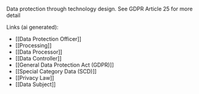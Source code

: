 Data protection through technology design. See GDPR Article 25 for more detail

Links (ai generated):
 - [[Data Protection Officer]]
 - [[Processing]]
 - [[Data Processor]]
 - [[Data Controller]]
 - [[General Data Protection Act (GDPR)]]
 - [[Special Category Data (SCD)]]
 - [[Privacy Law]]
 - [[Data Subject]]
